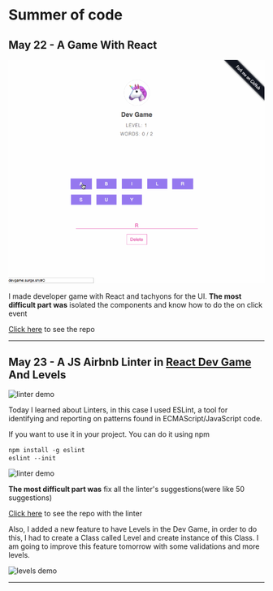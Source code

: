 # Summer of code

## May 22 - A Game With React

![dev Game demo](https://github.com/anamariasosam/react_dev_game/blob/master/game.gif)

I made developer game with React and tachyons for the UI.
**The most difficult part was**  isolated the components and know how to do the on click event

[Click here](https://github.com/anamariasosam/react_dev_game/) to see the repo

___

## May 23 - A JS Airbnb Linter in [React Dev Game](https://github.com/anamariasosam/react_dev_game/) And Levels

![linter demo](https://github.com/anamariasosam/summer_of_code/blob/master/gifs/mays/23/demo.gif)


Today I learned about Linters, in this case I used ESLint, a tool for identifying and reporting on patterns found in ECMAScript/JavaScript code.

If you want to use it in your project. You can do it using npm

```
npm install -g eslint
eslint --init
```

![linter demo](https://github.com/anamariasosam/summer_of_code/blob/master/gifs/mays/23/linter.gif)

**The most difficult part was** fix all the linter's suggestions(were like 50 suggestions)

[Click here](https://github.com/anamariasosam/react_dev_game/) to see the repo with the linter

Also, I added a new feature to have Levels in the Dev Game, in order to do this, I had to create a Class called Level and create instance of this Class. I am going to improve this feature tomorrow with some validations and more levels.

![levels demo](https://github.com/anamariasosam/summer_of_code/blob/master/gifs/mays/23/levels.gif)

___
